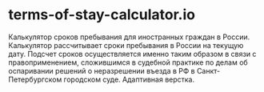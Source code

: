 # terms-of-stay-calculator.io
Калькулятор сроков пребывания для иностранных граждан в России.
Калькулятор рассчитывает сроки пребывания в России на текущую дату. Подсчет сроков осуществляется именно таким образом в связи
с правоприменением, сложившимся в судебной практике по делам об оспаривании решений о неразрешении въезда в РФ в 
Санкт-Петербургском городском суде.
Адаптивная верстка.
